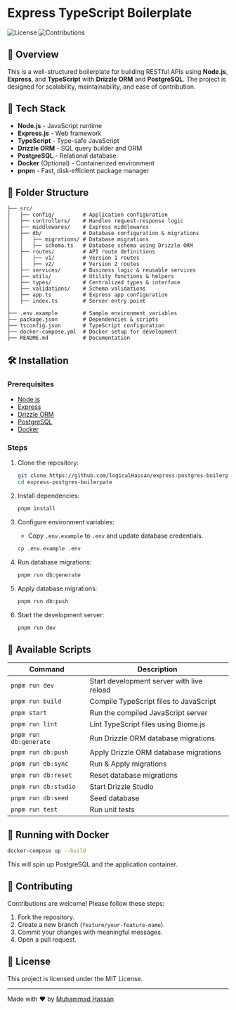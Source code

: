 # Express TypeScript Boilerplate

![License](https://img.shields.io/badge/license-MIT-blue.svg)
![Contributions](https://img.shields.io/badge/contributions-welcome-brightgreen.svg)

## 📌 Overview

This is a well-structured boilerplate for building RESTful APIs using **Node.js**, **Express**, and **TypeScript** with **Drizzle ORM** and **PostgreSQL**. The project is designed for scalability, maintainability, and ease of contribution.

## 🚀 Tech Stack

- **Node.js** - JavaScript runtime
- **Express.js** - Web framework
- **TypeScript** - Type-safe JavaScript
- **Drizzle ORM** - SQL query builder and ORM
- **PostgreSQL** - Relational database
- **Docker** (Optional) - Containerized environment
- **pnpm** - Fast, disk-efficient package manager

## 📁 Folder Structure

```plaintext
├── src/
│   ├── config/         # Application configuration
│   ├── controllers/    # Handles request-response logic
│   ├── middlewares/    # Express middlewares
│   ├── db/             # Database configuration & migrations
│   │   ├── migrations/ # Database migrations
│   │   ├── schema.ts   # Database schema using Drizzle ORM
│   ├── routes/         # API route definitions
│   │   ├── v1/         # Version 1 routes
│   │   ├── v2/         # Version 2 routes
│   ├── services/       # Business logic & reusable services
│   ├── utils/          # Utility functions & helpers
│   ├── types/          # Centralized types & interface
│   ├── validations/    # Schema validations
│   ├── app.ts          # Express app configuration
│   ├── index.ts        # Server entry point
│
├── .env.example        # Sample environment variables
├── package.json        # Dependencies & scripts
├── tsconfig.json       # TypeScript configuration
├── docker-compose.yml  # Docker setup for development
├── README.md           # Documentation
```

## 🛠️ Installation

### Prerequisites

- [Node.js](https://nodejs.org/)
- [Express](https://expressjs.com/)
- [Drizzle ORM](http://orm.drizzle.team/)
- [PostgreSQL](https://www.postgresql.org/)
- [Docker](https://www.docker.com/)

### Steps

1. Clone the repository:
   
   ```sh
   git clone https://github.com/logicalHassan/express-postgres-boilerpate.git
   cd express-postgres-boilerpate
   ```

2. Install dependencies:
   
   ```sh
   pnpm install
   ```

3. Configure environment variables:
   
   - Copy `.env.example` to `.env` and update database credentials.
   
   ```sh
   cp .env.example .env
   ```

4. Run database migrations:
   
   ```sh
   pnpm run db:generate
   ```


5. Apply database migrations:
   
   ```sh
   pnpm run db:push
   ```

6. Start the development server:
   
   ```sh
   pnpm run dev
   ```

## 📜 Available Scripts

| Command            | Description                                    |
|--------------------|------------------------------------------------|
| `pnpm run dev`    | Start development server with live reload       |
| `pnpm run build`  | Compile TypeScript files to JavaScript          |
| `pnpm start`      | Run the compiled JavaScript server              |
| `pnpm run lint`   | Lint TypeScript files using Biome.js            |
| `pnpm run db:generate`| Run Drizzle ORM database migrations         |
| `pnpm run db:push`| Apply Drizzle ORM database migrations           |
| `pnpm run db:sync`| Run & Apply migrations                          |
| `pnpm run db:reset`| Reset database migrations                      |
| `pnpm run db:studio`   | Start Drizzle Studio                       |
| `pnpm run db:seed`   | Seed database                                |
| `pnpm run test`   | Run unit tests                                  |


## 🐳 Running with Docker

```sh
docker-compose up --build
```

This will spin up PostgreSQL and the application container.

## 🤝 Contributing

Contributions are welcome! Please follow these steps:

1. Fork the repository.
2. Create a new branch (`feature/your-feature-name`).
3. Commit your changes with meaningful messages.
4. Open a pull request.

## 📄 License

This project is licensed under the MIT License.

---

Made with ❤️ by [Muhammad Hassan](https://github.com/your-username)

